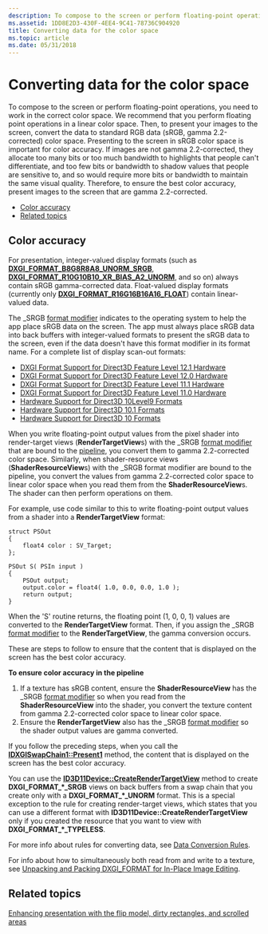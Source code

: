 ```yaml
---
description: To compose to the screen or perform floating-point operations, you need to work in the correct color space.
ms.assetid: 1DD8E2D3-430F-4EE4-9C41-78736C904920
title: Converting data for the color space
ms.topic: article
ms.date: 05/31/2018
---
```


# Converting data for the color space

To compose to the screen or perform floating-point operations, you need to work in the correct color space. We recommend that you perform floating point operations in a linear color space. Then, to present your images to the screen, convert the data to standard RGB data (sRGB, gamma 2.2-corrected) color space. Presenting to the screen in sRGB color space is important for color accuracy. If images are not gamma 2.2-corrected, they allocate too many bits or too much bandwidth to highlights that people can't differentiate, and too few bits or bandwidth to shadow values that people are sensitive to, and so would require more bits or bandwidth to maintain the same visual quality. Therefore, to ensure the best color accuracy, present images to the screen that are gamma 2.2-corrected.

-   [Color accuracy](#color-accuracy)
-   [Related topics](#related-topics)

## Color accuracy

For presentation, integer-valued display formats (such as [**DXGI\_FORMAT\_B8G8R8A8\_UNORM\_SRGB**](/windows/desktop/api/dxgiformat/ne-dxgiformat-dxgi_format), [**DXGI\_FORMAT\_R10G10B10\_XR\_BIAS\_A2\_UNORM**](/windows/desktop/api/dxgiformat/ne-dxgiformat-dxgi_format), and so on) always contain sRGB gamma-corrected data. Float-valued display formats (currently only [**DXGI\_FORMAT\_R16G16B16A16\_FLOAT**](/windows/desktop/api/dxgiformat/ne-dxgiformat-dxgi_format)) contain linear-valued data.

The \_SRGB [format modifier](/windows/desktop/api/dxgiformat/ne-dxgiformat-dxgi_format) indicates to the operating system to help the app place sRGB data on the screen. The app must always place sRGB data into back buffers with integer-valued formats to present the sRGB data to the screen, even if the data doesn't have this format modifier in its format name. For a complete list of display scan-out formats:

-   [DXGI Format Support for Direct3D Feature Level 12.1 Hardware](hardware-support-for-direct3d-12-1-formats.md)
-   [DXGI Format Support for Direct3D Feature Level 12.0 Hardware](hardware-support-for-direct3d-12-0-formats.md)
-   [DXGI Format Support for Direct3D Feature Level 11.1 Hardware](format-support-for-direct3d-11-1-feature-level-hardware.md)
-   [DXGI Format Support for Direct3D Feature Level 11.0 Hardware](format-support-for-direct3d-11-0-feature-level-hardware.md)
-   [Hardware Support for Direct3D 10Level9 Formats](/previous-versions//ff471324(v=vs.85))
-   [Hardware Support for Direct3D 10.1 Formats](/previous-versions//cc627091(v=vs.85))
-   [Hardware Support for Direct3D 10 Formats](/previous-versions//cc627090(v=vs.85))

When you write floating-point output values from the pixel shader into render-target views (**RenderTargetView**s) with the \_SRGB [format modifier](/windows/desktop/api/dxgiformat/ne-dxgiformat-dxgi_format) that are bound to the [pipeline](/windows/desktop/direct3d11/overviews-direct3d-11-graphics-pipeline), you convert them to gamma 2.2-corrected color space. Similarly, when shader-resource views (**ShaderResourceView**s) with the \_SRGB format modifier are bound to the pipeline, you convert the values from gamma 2.2-corrected color space to linear color space when you read them from the **ShaderResourceView**s. The shader can then perform operations on them.

For example, use code similar to this to write floating-point output values from a shader into a **RenderTargetView** format:


```
struct PSOut
{
    float4 color : SV_Target;
};

PSOut S( PSIn input )
{
    PSOut output;
    output.color = float4( 1.0, 0.0, 0.0, 1.0 );
    return output;
}
```



When the 'S' routine returns, the floating point (1, 0, 0, 1) values are converted to the **RenderTargetView** format. Then, if you assign the \_SRGB [format modifier](/windows/desktop/api/dxgiformat/ne-dxgiformat-dxgi_format) to the **RenderTargetView**, the gamma conversion occurs.

These are steps to follow to ensure that the content that is displayed on the screen has the best color accuracy.

**To ensure color accuracy in the pipeline**

1.  If a texture has sRGB content, ensure the **ShaderResourceView** has the \_SRGB [format modifier](/windows/desktop/api/dxgiformat/ne-dxgiformat-dxgi_format) so when you read from the **ShaderResourceView** into the shader, you convert the texture content from gamma 2.2-corrected color space to linear color space.
2.  Ensure the **RenderTargetView** also has the \_SRGB [format modifier](/windows/desktop/api/dxgiformat/ne-dxgiformat-dxgi_format) so the shader output values are gamma converted.

If you follow the preceding steps, when you call the [**IDXGISwapChain1::Present1**](/windows/desktop/api/DXGI1_2/nf-dxgi1_2-idxgiswapchain1-present1) method, the content that is displayed on the screen has the best color accuracy.

You can use the [**ID3D11Device::CreateRenderTargetView**](/windows/desktop/api/d3d11/nf-d3d11-id3d11device-createrendertargetview) method to create **DXGI\_FORMAT\_\*\_SRGB** views on back buffers from a swap chain that you create only with a **DXGI\_FORMAT\_\*\_UNORM** format. This is a special exception to the rule for creating render-target views, which states that you can use a different format with **ID3D11Device::CreateRenderTargetView** only if you created the resource that you want to view with **DXGI\_FORMAT\_\*\_TYPELESS**.

For more info about rules for converting data, see [Data Conversion Rules](/windows/desktop/direct3d10/d3d10-graphics-programming-guide-resources-data-conversion).

For info about how to simultaneously both read from and write to a texture, see [Unpacking and Packing DXGI\_FORMAT for In-Place Image Editing](/windows/desktop/direct3dhlsl/dx-graphics-hlsl-unpacking-packing-dxgi-format).

## Related topics

<dl> <dt>

[Enhancing presentation with the flip model, dirty rectangles, and scrolled areas](dxgi-1-2-presentation-improvements.md)
</dt> </dl>

 

 
